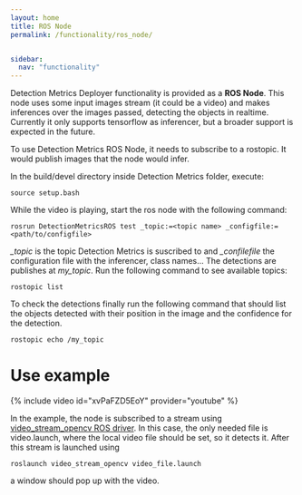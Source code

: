 ```yaml
---
layout: home
title: ROS Node
permalink: /functionality/ros_node/


sidebar:
  nav: "functionality"
---
```


Detection Metrics Deployer functionality is provided as a **ROS Node**.
This node uses some input images stream (it could be a video) and 
makes inferences over the images passed, detecting the objects in realtime. 
Currently it only supports tensorflow as inferencer, but a broader support is expected
in the future.

To use Detection Metrics ROS Node, it needs to subscribe to a rostopic. It would publish images
that the node would infer.

In the build/devel directory inside Detection Metrics folder, execute:

```
source setup.bash
```


While the video is playing, start the ros node with the following command:

```
rosrun DetectionMetricsROS test _topic:=<topic name> _configfile:=<path/to/configfile>
```

*_topic* is the topic Detection Metrics is suscribed to and *_confilefile* the configuration file with the inferencer, class names...
The detections are publishes at *my_topic*. Run the following command to see available topics:

```
rostopic list
```

To check the detections finally run the following command that should list the objects detected with their position in the image and the confidence
for the detection.

```
rostopic echo /my_topic
```

# Use example

{% include video id="xvPaFZD5EoY" provider="youtube" %}

In the example, the node is subscribed to a stream using [video_stream_opencv ROS driver](https://github.com/ros-drivers/video_stream_opencv).
In this case, the only needed file is video.launch, where the local video file should be set, so it detects it.
After this stream is launched using 

```
roslaunch video_stream_opencv video_file.launch
```

a window should pop up with the video.
